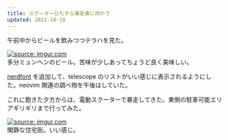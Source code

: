 ```yaml
---
title: スクーターひたすら暴走東に向かう
updated: 2021-10-10
---
```



午前中からビールを飲みつつテラハを見た。

<a href="https://imgur.com/0VX4xu9"><img src="https://i.imgur.com/0VX4xu9.jpg" title="source: imgur.com" /></a>  
多分ミュンヘンのビール。苦味が少しあってちょうど良く美味しい。


[nerdfont](https://www.nerdfonts.com/) を追加して、telescope のリストがいい感じに表示されるようにした。neovim 関連の調べ物を午後はしていた。

これに飽きた夕方からは、電動スクーターで暴走してきた。東側の駐車可能エリアギリギリまで行ってみた。

<a href="https://imgur.com/hmvIdM4"><img src="https://i.imgur.com/hmvIdM4.jpg" title="source: imgur.com" /></a>  
閑静な住宅街。いい感じ。
